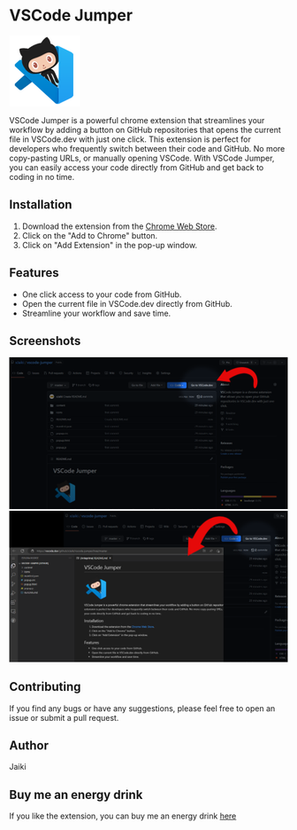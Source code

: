 # VSCode Jumper

![VSCode Jumper Logo](https://raw.githubusercontent.com/xJaiki/vscode-jumper/master/icons/icon128.png)

VSCode Jumper is a powerful chrome extension that streamlines your workflow by adding a button on GitHub repositories that opens the current file in VSCode.dev with just one click. This extension is perfect for developers who frequently switch between their code and GitHub. No more copy-pasting URLs, or manually opening VSCode. With VSCode Jumper, you can easily access your code directly from GitHub and get back to coding in no time.

## Installation
1. Download the extension from the [Chrome Web Store](https://chrome.google.com/webstore/detail/vscode-jumper/example).
2. Click on the "Add to Chrome" button.
3. Click on "Add Extension" in the pop-up window.

## Features
- One click access to your code from GitHub.
- Open the current file in VSCode.dev directly from GitHub.
- Streamline your workflow and save time.

## Screenshots
![Screenshot1](https://raw.githubusercontent.com/xJaiki/vscode-jumper/master/screenshots/screenshot-1.png)
![Screenshot2](https://raw.githubusercontent.com/xJaiki/vscode-jumper/master/screenshots/screenshot-2.png)

## Contributing
If you find any bugs or have any suggestions, please feel free to open an issue or submit a pull request.

## Author
Jaiki

## Buy me an energy drink
If you like the extension, you can buy me an energy drink [here](https://ko-fi.com/jaiki)
